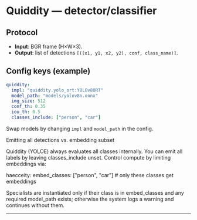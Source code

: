 # Quiddity — detector/classifier

## Protocol
- **Input**: BGR frame (H×W×3).
- **Output**: list of detections `[((x1, y1, x2, y2), conf, class_name)]`.

## Config keys (example)
```yaml
quiddity:
  impl: "quiddity.yolo_ort:YOLOv8ORT"
  model_path: "models/yolov8n.onnx"
  img_size: 512
  conf_th: 0.35
  iou_th: 0.5
  classes_include: ["person", "car"]
```

Swap models by changing `impl` and `model_path` in the config.

Emitting all detections vs. embedding subset

Quiddity (YOLOE) always evaluates all classes internally. You can emit all labels
by leaving classes_include unset. Control compute by limiting embeddings via:

haecceity:
  embed_classes: ["person", "car"]   # only these classes get embeddings


Specialists are instantiated only if their class is in embed_classes and any required
model_path exists; otherwise the system logs a warning and continues without them.

---

